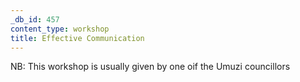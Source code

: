 ```yaml
---
_db_id: 457
content_type: workshop
title: Effective Communication
---
```


NB: This workshop is usually given by one oif the Umuzi councillors